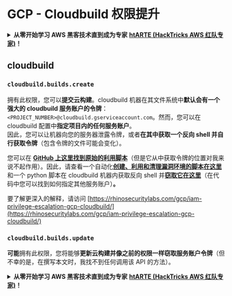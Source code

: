 # GCP - Cloudbuild 权限提升

<details>

<summary><strong>从零开始学习 AWS 黑客技术直到成为专家</strong> <a href="https://training.hacktricks.xyz/courses/arte"><strong>htARTE (HackTricks AWS 红队专家)</strong></a><strong>！</strong></summary>

支持 HackTricks 的其他方式：

* 如果您想在 **HackTricks 中看到您的公司广告** 或 **下载 HackTricks 的 PDF 版本**，请查看[**订阅计划**](https://github.com/sponsors/carlospolop)！
* 获取 [**官方 PEASS & HackTricks 商品**](https://peass.creator-spring.com)
* 发现 [**PEASS 家族**](https://opensea.io/collection/the-peass-family)，我们独家的 [**NFTs 集合**](https://opensea.io/collection/the-peass-family)
* **加入** 💬 [**Discord 群组**](https://discord.gg/hRep4RUj7f) 或 [**telegram 群组**](https://t.me/peass) 或在 **Twitter** 🐦 上**关注**我 [**@carlospolopm**](https://twitter.com/carlospolopm)**。**
* **通过向** [**HackTricks**](https://github.com/carlospolop/hacktricks) 和 [**HackTricks Cloud**](https://github.com/carlospolop/hacktricks-cloud) github 仓库提交 PR 来分享您的黑客技巧。

</details>

## cloudbuild

### `cloudbuild.builds.create`

拥有此权限，您可以**提交云构建**。cloudbuild 机器在其文件系统中**默认会有一个强大的 cloudbuild 服务账户的令牌**：`<PROJECT_NUMBER>@cloudbuild.gserviceaccount.com`。然而，您可以在 cloudbuild 配置中**指定项目内的任何服务账户**。\
因此，您可以让机器向您的服务器泄露令牌，或者**在其中获取一个反向 shell 并自行获取令牌**（包含令牌的文件可能会变化）。

您可以在 [**GitHub 上这里找到原始的利用脚本**](https://github.com/RhinoSecurityLabs/GCP-IAM-Privilege-Escalation/blob/master/ExploitScripts/cloudbuild.builds.create.py)（但是它从中获取令牌的位置对我来说不起作用）。因此，请查看一个自动化[**创建、利用和清理漏洞环境的脚本在这里**](https://github.com/carlospolop/gcp\_privesc\_scripts/blob/main/tests/f-cloudbuild.builds.create.sh)和一个 python 脚本在 cloudbuild 机器内获取反向 shell 并[**窃取它在这里**](https://github.com/carlospolop/gcp\_privesc\_scripts/blob/main/tests/f-cloudbuild.builds.create.py)（在代码中您可以找到如何指定其他服务账户）**。**

要了解更深入的解释，请访问 [https://rhinosecuritylabs.com/gcp/iam-privilege-escalation-gcp-cloudbuild/](https://rhinosecuritylabs.com/gcp/iam-privilege-escalation-gcp-cloudbuild/)

### `cloudbuild.builds.update`

**可能**拥有此权限，您将能够**更新云构建并像之前的权限一样窃取服务账户令牌**（但不幸的是，在撰写本文时，我找不到任何调用该 API 的方法）。

<details>

<summary><strong>从零开始学习 AWS 黑客技术直到成为专家</strong> <a href="https://training.hacktricks.xyz/courses/arte"><strong>htARTE (HackTricks AWS 红队专家)</strong></a><strong>！</strong></summary>

支持 HackTricks 的其他方式：

* 如果您想在 **HackTricks 中看到您的公司广告** 或 **下载 HackTricks 的 PDF 版本**，请查看[**订阅计划**](https://github.com/sponsors/carlospolop)！
* 获取 [**官方 PEASS & HackTricks 商品**](https://peass.creator-spring.com)
* 发现 [**PEASS 家族**](https://opensea.io/collection/the-peass-family)，我们独家的 [**NFTs 集合**](https://opensea.io/collection/the-peass-family)
* **加入** 💬 [**Discord 群组**](https://discord.gg/hRep4RUj7f) 或 [**telegram 群组**](https://t.me/peass) 或在 **Twitter** 🐦 上**关注**我 [**@carlospolopm**](https://twitter.com/carlospolopm)**。**
* **通过向** [**HackTricks**](https://github.com/carlospolop/hacktricks) 和 [**HackTricks Cloud**](https://github.com/carlospolop/hacktricks-cloud) github 仓库提交 PR 来分享您的黑客技巧。

</details>
